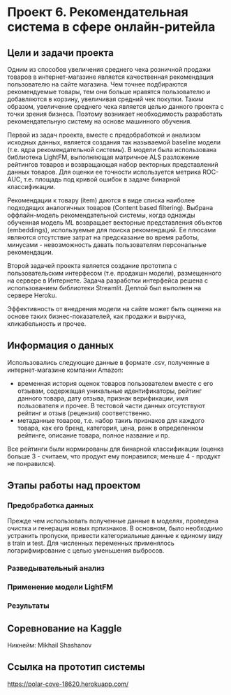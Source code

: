 # Проект 6. Рекомендательная система в сфере онлайн-ритейла
## Цели и задачи проекта
Одним из способов увеличения среднего чека розничной продажи товаров в интернет-магазине
является качественная рекомендация пользователю на сайте магазина. Чем точнее подбираются рекомендуемые товары,
тем они больше нравятся пользователю и добавляются в корзину, увеличивая средний чек покупки. Таким образом,
увеличение среднего чека является целью данного проекта с точки зрения бизнеса. Поэтому возникает необходимость разработать
рекомендательную систему на основе машинного обучения.

Первой из задач проекта, вместе с предобработкой и анализом исходных данных, 
является создания так называемой baseline модели (т.е. ядра рекомендательной системы).
В модели была использована библиотека LightFM, выполняющая матричное ALS разложение рейтингов товаров и возвращающая набор векторных представлений данных товаров.
Для оценки ее точности используется метрика ROC-AUC, т.е. площадь под кривой ошибок в задаче бинарной классификации.

Рекомендации к товару (item) даются в виде списка наиболее подходящих аналогичных товаров (Content based filtering).
Выбрана оффлайн-модель рекомендательной системы, когда однажды обученная модель ML возвращает векторные представления объектов (embeddings), используемые для поиска рекомендаций.
Ее плюсами являются отсутствие затрат на предсказание во время работы, минусами - невозможность давать пользователям персональные рекомендации.

Второй задачей проекта является создание прототипа с пользовательским интерфесом (т.е. продакшн модели), размещенного на сервере в Интернете. 
Задача разработки интерфейса решена с использованием библиотеки Streamlit. Деплой был выполнен на сервере Heroku.

Эффективность от внедрения модели на сайте может быть оценена на основе таких бизнес-показателей, как продажи и выручка, кликабельность и прочее.

## Информация о данных
Использовались следующие данные в формате .csv, полученные в интернет-магазине компании Amazon:
- временная история оценок товаров пользователем вместе с его отзывам, содержащая уникальные идентификаторы, рейтинг данного товара,
дату отзыва, признак верификации, имя пользователя и прочее. В тестовой части данных отсутствуют рейтинг и отзыв (рецензия) соответственно.
- метаданные товаров, т.е. набор такиъ признаков для каждого товара, как его бренд, категория, цена, ранк в определенном рейтинге,
описание товара, полное название и пр.

Все рейтинги были нормированы для бинарной классификации (оценка больше 3 - считаем, что продукт ему понравился; меньше 4 - продукт не понравился).

## Этапы работы над проектом
### Предобработка данных
Прежде чем использовать полученные данные в моделях, проведена очистка и генерация новых прпизнаков.
В основном, было необходимо устранить пропуски, привести категориальные данные к единому виду
в train и test. Для численных переменных применялось логарифмирование с целью уменьшения выбросов.

### Разведывательный анализ

### Применение модели LightFM

### Результаты

## Соревнование на Kaggle
Никнейм: Mikhail Shashanov

## Ссылка на прототип системы
https://polar-cove-18620.herokuapp.com/
